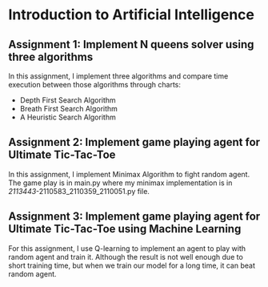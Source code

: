 # Introduction to Artificial Intelligence
## Assignment 1: Implement N queens solver using three algorithms
In this assignment, I implement three algorithms and compare time execution between those algorithms through charts:
- Depth First Search Algorithm
- Breath First Search Algorithm
- A Heuristic Search Algorithm
## Assignment 2: Implement game playing agent for Ultimate Tic-Tac-Toe
In this assignment, I implement Minimax Algorithm to fight random agent. The game play is in main.py where my minimax implementation is in _2113443_-2110583_2110359_2110051.py file.
## Assignment 3: Implement game playing agent for Ultimate Tic-Tac-Toe using Machine Learning
For this assignment, I use Q-learning to implement an agent to play with random agent and train it. Although the result is not well enough due to short training time, but when we train our model for a long time, it can beat random agent.
